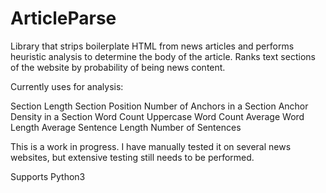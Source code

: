 ArticleParse
============


Library that strips boilerplate HTML from news articles and performs heuristic analysis to determine the body of the article. Ranks text sections of the website by probability of being news content.


Currently uses for analysis:

Section Length
Section Position
Number of Anchors in a Section
Anchor Density in a Section
Word Count
Uppercase Word Count
Average Word Length
Average Sentence Length
Number of Sentences

This is a work in progress. I have manually tested it on several news websites, but extensive testing still needs to be performed.

Supports Python3
